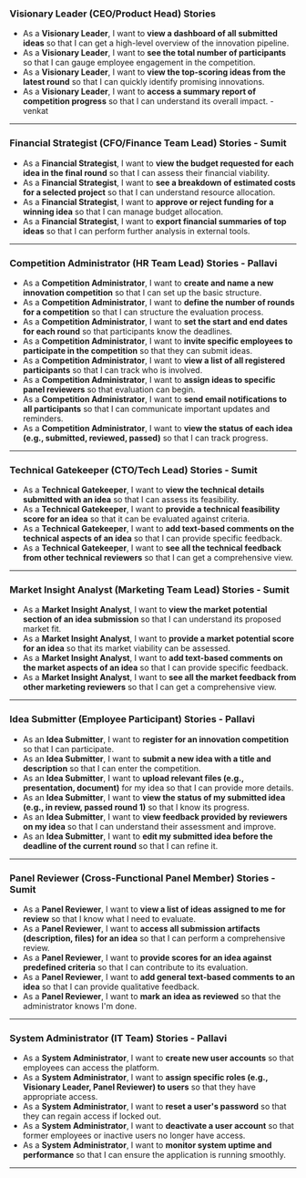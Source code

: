 ### Visionary Leader (CEO/Product Head) Stories

* As a **Visionary Leader**, I want to **view a dashboard of all submitted ideas** so that I can get a high-level overview of the innovation pipeline.
* As a **Visionary Leader**, I want to **see the total number of participants** so that I can gauge employee engagement in the competition.
* As a **Visionary Leader**, I want to **view the top-scoring ideas from the latest round** so that I can quickly identify promising innovations.
* As a **Visionary Leader**, I want to **access a summary report of competition progress** so that I can understand its overall impact. - venkat

---

### Financial Strategist (CFO/Finance Team Lead) Stories - Sumit

* As a **Financial Strategist**, I want to **view the budget requested for each idea in the final round** so that I can assess their financial viability.
* As a **Financial Strategist**, I want to **see a breakdown of estimated costs for a selected project** so that I can understand resource allocation.
* As a **Financial Strategist**, I want to **approve or reject funding for a winning idea** so that I can manage budget allocation.
* As a **Financial Strategist**, I want to **export financial summaries of top ideas** so that I can perform further analysis in external tools.

---

### Competition Administrator (HR Team Lead) Stories - Pallavi

* As a **Competition Administrator**, I want to **create and name a new innovation competition** so that I can set up the basic structure.
* As a **Competition Administrator**, I want to **define the number of rounds for a competition** so that I can structure the evaluation process.
* As a **Competition Administrator**, I want to **set the start and end dates for each round** so that participants know the deadlines.
* As a **Competition Administrator**, I want to **invite specific employees to participate in the competition** so that they can submit ideas.
* As a **Competition Administrator**, I want to **view a list of all registered participants** so that I can track who is involved.
* As a **Competition Administrator**, I want to **assign ideas to specific panel reviewers** so that evaluation can begin.
* As a **Competition Administrator**, I want to **send email notifications to all participants** so that I can communicate important updates and reminders.
* As a **Competition Administrator**, I want to **view the status of each idea (e.g., submitted, reviewed, passed)** so that I can track progress.

---

### Technical Gatekeeper (CTO/Tech Lead) Stories - Sumit

* As a **Technical Gatekeeper**, I want to **view the technical details submitted with an idea** so that I can assess its feasibility.
* As a **Technical Gatekeeper**, I want to **provide a technical feasibility score for an idea** so that it can be evaluated against criteria.
* As a **Technical Gatekeeper**, I want to **add text-based comments on the technical aspects of an idea** so that I can provide specific feedback.
* As a **Technical Gatekeeper**, I want to **see all the technical feedback from other technical reviewers** so that I can get a comprehensive view.

---

### Market Insight Analyst (Marketing Team Lead) Stories - Sumit

* As a **Market Insight Analyst**, I want to **view the market potential section of an idea submission** so that I can understand its proposed market fit.
* As a **Market Insight Analyst**, I want to **provide a market potential score for an idea** so that its market viability can be assessed.
* As a **Market Insight Analyst**, I want to **add text-based comments on the market aspects of an idea** so that I can provide specific feedback.
* As a **Market Insight Analyst**, I want to **see all the market feedback from other marketing reviewers** so that I can get a comprehensive view.

---

### Idea Submitter (Employee Participant) Stories - Pallavi

* As an **Idea Submitter**, I want to **register for an innovation competition** so that I can participate.
* As an **Idea Submitter**, I want to **submit a new idea with a title and description** so that I can enter the competition.
* As an **Idea Submitter**, I want to **upload relevant files (e.g., presentation, document)** for my idea so that I can provide more details.
* As an **Idea Submitter**, I want to **view the status of my submitted idea (e.g., in review, passed round 1)** so that I know its progress.
* As an **Idea Submitter**, I want to **view feedback provided by reviewers on my idea** so that I can understand their assessment and improve.
* As an **Idea Submitter**, I want to **edit my submitted idea before the deadline of the current round** so that I can refine it.

---

### Panel Reviewer (Cross-Functional Panel Member) Stories - Sumit

* As a **Panel Reviewer**, I want to **view a list of ideas assigned to me for review** so that I know what I need to evaluate.
* As a **Panel Reviewer**, I want to **access all submission artifacts (description, files) for an idea** so that I can perform a comprehensive review.
* As a **Panel Reviewer**, I want to **provide scores for an idea against predefined criteria** so that I can contribute to its evaluation.
* As a **Panel Reviewer**, I want to **add general text-based comments to an idea** so that I can provide qualitative feedback.
* As a **Panel Reviewer**, I want to **mark an idea as reviewed** so that the administrator knows I'm done.

---

### System Administrator (IT Team) Stories - Pallavi

* As a **System Administrator**, I want to **create new user accounts** so that employees can access the platform.
* As a **System Administrator**, I want to **assign specific roles (e.g., Visionary Leader, Panel Reviewer) to users** so that they have appropriate access.
* As a **System Administrator**, I want to **reset a user's password** so that they can regain access if locked out.
* As a **System Administrator**, I want to **deactivate a user account** so that former employees or inactive users no longer have access.
* As a **System Administrator**, I want to **monitor system uptime and performance** so that I can ensure the application is running smoothly.

---
